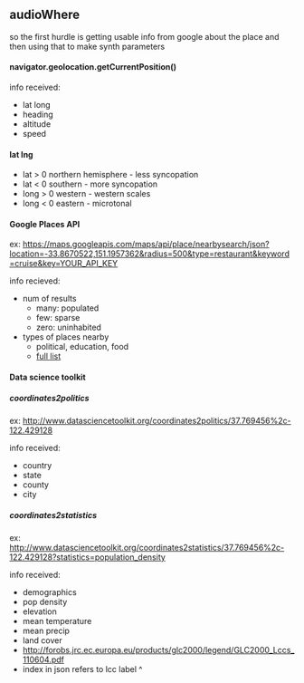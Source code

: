 ## audioWhere

so the first hurdle is getting usable info from google about the place and then using that to make synth parameters

#### navigator.geolocation.getCurrentPosition()

info received:
- lat long
- heading
- altitude
- speed

#### lat lng
- lat > 0 northern hemisphere - less syncopation
- lat < 0 southern - more syncopation
- long > 0 western - western scales
- long < 0 eastern - microtonal


#### Google Places API
ex: https://maps.googleapis.com/maps/api/place/nearbysearch/json?location=-33.8670522,151.1957362&radius=500&type=restaurant&keyword=cruise&key=YOUR_API_KEY

info recieved:
- num of results
  - many: populated
  - few: sparse
  - zero: uninhabited
- types of places nearby
  - political, education, food
  - [full list](https://developers.google.com/places/supported_types)

#### Data science toolkit

##### coordinates2politics
ex: http://www.datasciencetoolkit.org/coordinates2politics/37.769456%2c-122.429128

info received:
- country
- state
- county
- city

##### coordinates2statistics
ex: http://www.datasciencetoolkit.org/coordinates2statistics/37.769456%2c-122.429128?statistics=population_density

info received:
- demographics
- pop density
- elevation
- mean temperature
- mean precip
- land cover
 - http://forobs.jrc.ec.europa.eu/products/glc2000/legend/GLC2000_Lccs_110604.pdf
 - index in json refers to lcc label ^
